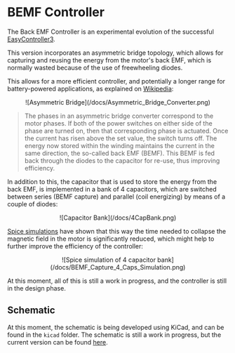 # BEMF Controller

The Back EMF Controller is an experimental evolution of the successful [EasyController3](https://github.com/pgrady3/EasyController3). 

This version incorporates an asymmetric bridge topology, which allows for capturing and reusing the energy from the motor's back EMF, which is normally wasted because of the use of freewheeling diodes.

This allows for a more efficient controller, and potentially a longer range for battery-powered applications, as explained on [Wikipedia](https://en.wikipedia.org/wiki/Switched_reluctance_motor#Power_circuitry):

<div style="text-align: center;">
![Asymmetric Bridge](/docs/Asymmetric_Bridge_Converter.png)
</div>


> The phases in an asymmetric bridge converter correspond to the motor phases. If both of the power switches on either side of the phase are turned on, then that corresponding phase is actuated. Once the current has risen above the set value, the switch turns off. The energy now stored within the winding maintains the current in the same direction, the so-called back EMF (BEMF). This BEMF is fed back through the diodes to the capacitor for re-use, thus improving efficiency.

In addition to this, the capacitor that is used to store the energy from the back EMF, is implemented in a bank of 4 capacitors, which are switched between series (BEMF capture) and parallel (coil energizing) by means of a couple of diodes:

<div style="text-align: center;">
![Capacitor Bank](/docs/4CapBank.png)
</div>


[Spice simulations](http://tuks.nl/wiki/index.php/Main/BEMFRecoveryCircuit) have shown that this way the time needed to collapse the magnetic field in the motor is significantly reduced, which might help to further improve the efficiency of the controller:

<div style="text-align: center;">
![Spice simulation of 4 capacitor bank](/docs/BEMF_Capture_4_Caps_Simulation.png)
</div>

At this moment, all of this is still a work in progress, and the controller is still in the design phase. 

## Schematic

At this moment, the schematic is being developed using KiCad, and can be found in the `kicad` folder. The schematic is still a work in progress, but the current version can be found [here](/kicad/BEMF_controller.pdf).

